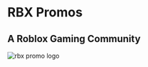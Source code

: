 # RBX Promos

## A Roblox Gaming Community

![rbx promo logo](https://user-images.githubusercontent.com/25995735/37622665-a9954096-2b98-11e8-9038-6cf0995704f5.png)

